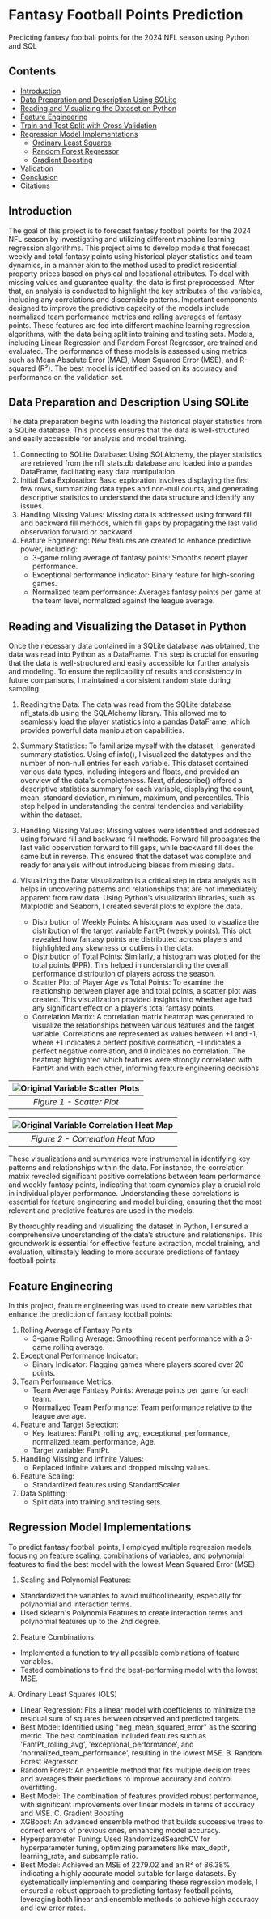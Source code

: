 # Fantasy Football Points Prediction
Predicting fantasy football points for the 2024 NFL season using Python and SQL

## Contents

- [Introduction](#introduction)
- [Data Preparation and Description Using SQLite](#data-preparation-and-description-using-sqlite)
- [Reading and Visualizing the Dataset on Python](#reading-and-visualizing-the-dataset-on-python)
- [Feature Engineering](#feature-engineering)
- [Train and Test Split with Cross Validation](#train-and-test-split-with-cross-validation)
- [Regression Model Implementations](#regression-model-implementations)
  - [Ordinary Least Squares](#a-Ordinary-Least-Squares)
  - [Random Forest Regressor](#b-Random-Forest-Regressor)
  - [Gradient Boosting](#c-Gradient-Boosting)
- [Validation](#validation-of-best-model)
- [Conclusion](#conclusion)
- [Citations](#citations)

## Introduction
The goal of this project is to forecast fantasy football points for the 2024 NFL season by investigating and utilizing different machine learning regression algorithms. This project aims to develop models that forecast weekly and total fantasy points using historical player statistics and team dynamics, in a manner akin to the method used to predict residential property prices based on physical and locational attributes.
To deal with missing values and guarantee quality, the data is first preprocessed. After that, an analysis is conducted to highlight the key attributes of the variables, including any correlations and discernible patterns. Important components designed to improve the predictive capacity of the models include normalized team performance metrics and rolling averages of fantasy points.
These features are fed into different machine learning regression algorithms, with the data being split into training and testing sets. Models, including Linear Regression and Random Forest Regressor, are trained and evaluated. The performance of these models is assessed using metrics such as Mean Absolute Error (MAE), Mean Squared Error (MSE), and R-squared (R²). The best model is identified based on its accuracy and performance on the validation set.
## Data Preparation and Description Using SQLite
The data preparation begins with loading the historical player statistics from a SQLite database. This process ensures that the data is well-structured and easily accessible for analysis and model training.
1. Connecting to SQLite Database: Using SQLAlchemy, the player statistics are retrieved from the nfl_stats.db database and loaded into a pandas DataFrame, facilitating easy data manipulation.
2. Initial Data Exploration: Basic exploration involves displaying the first few rows, summarizing data types and non-null counts, and generating descriptive statistics to understand the data structure and identify any issues.
3. Handling Missing Values: Missing data is addressed using forward fill and backward fill methods, which fill gaps by propagating the last valid observation forward or backward.
4. Feature Engineering: New features are created to enhance predictive power, including:
    * 3-game rolling average of fantasy points: Smooths recent player performance.
    * Exceptional performance indicator: Binary feature for high-scoring games.
    * Normalized team performance: Averages fantasy points per game at the team level, normalized against the league average.
## Reading and Visualizing the Dataset in Python
Once the necessary data contained in a SQLite database was obtained, the data was read into Python as a DataFrame. This step is crucial for ensuring that the data is well-structured and easily accessible for further analysis and modeling. To ensure the replicability of results and consistency in future comparisons, I maintained a consistent random state during sampling.

1. Reading the Data:
   The data was read from the SQLite database nfl_stats.db using the SQLAlchemy library. This allowed me to seamlessly load the player statistics into a pandas DataFrame, which provides powerful data manipulation capabilities.

2. Summary Statistics:
   To familiarize myself with the dataset, I generated summary statistics. Using df.info(), I visualized the datatypes and the number of non-null entries for each variable. This dataset contained various data types, including integers and floats, and provided an overview of the data's completeness.
   Next, df.describe() offered a descriptive statistics summary for each variable, displaying the count, mean, standard deviation, minimum, maximum, and percentiles. This step helped in understanding the central tendencies and variability within the dataset.

3. Handling Missing Values:
   Missing values were identified and addressed using forward fill and backward fill methods. Forward fill propagates the last valid observation forward to fill gaps, while backward fill does the same but in reverse. This ensured that the dataset was complete and ready for analysis without introducing biases from missing data.

4. Visualizing the Data:
   Visualization is a critical step in data analysis as it helps in uncovering patterns and relationships that are not immediately apparent from raw data. Using Python’s visualization libraries, such as Matplotlib and Seaborn, I created several plots to explore the data.
      * Distribution of Weekly Points: A histogram was used to visualize the distribution of the target variable FantPt (weekly points). This plot revealed how fantasy points are distributed across players and highlighted any skewness or outliers in the data.
      * Distribution of Total Points: Similarly, a histogram was plotted for the total points (PPR). This helped in understanding the overall performance distribution of players across the season.
      * Scatter Plot of Player Age vs Total Points: To examine the relationship between player age and total points, a scatter plot was created. This visualization provided insights into whether age had any significant effect on a player's total fantasy points.
      * Correlation Matrix: A correlation matrix heatmap was generated to visualize the relationships between various features and the target variable. Correlations are represented as values between +1 and -1, where +1 indicates a perfect positive correlation, -1 indicates a perfect negative correlation, and 0 indicates no correlation. The heatmap highlighted which features were strongly correlated with FantPt and with each other, informing feature engineering decisions.


| ![Original Variable Scatter Plots](https://github.com/tgalili/Fantasy_Football_Points_Prediction/blob/main/images/Linear%20Regression.png) | 
|:--:| 
| *Figure 1 - Scatter Plot* |

| ![Original Variable Correlation Heat Map](https://github.com/tgalili/Fantasy_Football_Points_Prediction/blob/main/images/Correlation%20Matrix.png) |
|:--:| 
| *Figure 2 - Correlation Heat Map* |

These visualizations and summaries were instrumental in identifying key patterns and relationships within the data. For instance, the correlation matrix revealed significant positive correlations between team performance and weekly fantasy points, indicating that team dynamics play a crucial role in individual player performance. Understanding these correlations is essential for feature engineering and model building, ensuring that the most relevant and predictive features are used in the models.

By thoroughly reading and visualizing the dataset in Python, I ensured a comprehensive understanding of the data’s structure and relationships. This groundwork is essential for effective feature extraction, model training, and evaluation, ultimately leading to more accurate predictions of fantasy football points.
## Feature Engineering
In this project, feature engineering was used to create new variables that enhance the prediction of fantasy football points:
1. Rolling Average of Fantasy Points:
   * 3-game Rolling Average: Smoothing recent performance with a 3-game rolling average.
2. Exceptional Performance Indicator:
   * Binary Indicator: Flagging games where players scored over 20 points.
3. Team Performance Metrics:
   * Team Average Fantasy Points: Average points per game for each team.
   * Normalized Team Performance: Team performance relative to the league average.
4. Feature and Target Selection:
   * Key features: FantPt_rolling_avg, exceptional_performance, normalized_team_performance, Age.
   * Target variable: FantPt.
5. Handling Missing and Infinite Values:
   * Replaced infinite values and dropped missing values.
6. Feature Scaling:
   * Standardized features using StandardScaler.
7. Data Splitting:
   * Split data into training and testing sets.

## Regression Model Implementations
To predict fantasy football points, I employed multiple regression models, focusing on feature scaling, combinations of variables, and polynomial features to find the best model with the lowest Mean Squared Error (MSE).

1. Scaling and Polynomial Features:

  * Standardized the variables to avoid multicollinearity, especially for polynomial and interaction terms.
  * Used sklearn's PolynomialFeatures to create interaction terms and polynomial features up to the 2nd degree.

2. Feature Combinations:

  * Implemented a function to try all possible combinations of feature variables.
  * Tested combinations to find the best-performing model with the lowest MSE.

A. Ordinary Least Squares (OLS)
  * Linear Regression: Fits a linear model with coefficients to minimize the residual sum of squares between observed and predicted targets.
  * Best Model: Identified using "neg_mean_squared_error" as the scoring metric. The best combination included features such as 'FantPt_rolling_avg', 'exceptional_performance', and 'normalized_team_performance', resulting in the lowest MSE.
B. Random Forest Regressor
  * Random Forest: An ensemble method that fits multiple decision trees and averages their predictions to improve accuracy and control overfitting.
  * Best Model: The combination of features provided robust performance, with significant improvements over linear models in terms of accuracy and MSE.
C. Gradient Boosting
  * XGBoost: An advanced ensemble method that builds successive trees to correct errors of previous ones, enhancing model accuracy.
  * Hyperparameter Tuning: Used RandomizedSearchCV for hyperparameter tuning, optimizing parameters like max_depth, learning_rate, and subsample ratio.
  * Best Model: Achieved an MSE of 2279.02 and an R² of 86.38%, indicating a highly accurate model suitable for large datasets.
By systematically implementing and comparing these regression models, I ensured a robust approach to predicting fantasy football points, leveraging both linear and ensemble methods to achieve high accuracy and low error rates.
